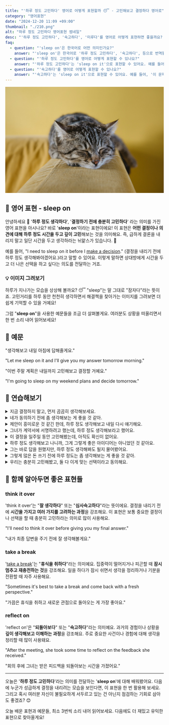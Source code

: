```yaml
---
title: "'하루 정도 고민하다' 영어로 어떻게 표현할까 😴 - 고민해보고 결정하다 영어로"
category: "영어표현"
date: "2024-12-20 11:09 +09:00"
thumbnail: "./210.png"
alt: "하루 정도 고민하다 영어표현 썸네일"
desc: "'하루 정도 고민하다', '숙고하다', '미루다'를 영어로 어떻게 표현하면 좋을까요? '그 제안에 대해 하루 정도 생각해 볼게', '이 문제에 대해 숙고해 볼게' 영어로 어떻게 할까요? 다양한 예문을 통해서 연습하고 본인의 표현으로 만들어 보세요."
faq:
  - question: "'sleep on'은 한국어로 어떤 의미인가요?"
    answer: "'sleep on'은 한국어로 '하루 정도 고민하다', '숙고하다', 등으로 번역될 수 있습니다. 어떤 결정을 내리기 전에 시간을 두고 고민하는 상황에서 사용해요."
  - question: "'하루 정도 고민하다'를 영어로 어떻게 표현할 수 있나요?"
    answer: "'하루 정도 고민하다'는 'sleep on it'으로 표현할 수 있어요. 예를 들어, '그 제안에 대해 하루 정도 생각해 볼게'는 'I'll sleep on it before deciding on the offer'로 말할 수 있어요."
  - question: "'숙고하다'를 영어로 어떻게 표현할 수 있나요?"
    answer: "'숙고하다'는 'sleep on it'으로 표현할 수 있어요. 예를 들어, '이 문제에 대해 숙고해 볼게'는 'I'll sleep on it regarding this issue'로 말할 수 있어요."
---
```


![엎드려서 자고 있는 아기 고양이](./210-1.jpg)

## 🌟 영어 표현 - sleep on

안녕하세요 👋 '**하루 정도 생각하다**', '**결정하기 전에 충분히 고민하다**' 라는 의미를 가진 영어 표현을 아시나요? 바로 '**sleep on**'이라는 표현이에요! 이 표현은 **어떤 결정이나 의견에 대해 하루 정도 시간을 두고 깊이 고민**해보는 것을 의미해요. 즉, 급하게 결론을 내리지 말고 일단 시간을 두고 생각하라는 뉘앑스가 있습니다. 🌙

예를 들어, "I need to sleep on it before I [make a decision](/blog/vocab-1/010.make-a-decision/)." (결정을 내리기 전에 하루 정도 생각해봐야겠어요.)라고 말할 수 있어요. 이렇게 말하면 상대방에게 시간을 두고 더 나은 선택을 하고 싶다는 의도를 전달하는 거죠.

<ins class="adsbygoogle"
     style="display:block"
     data-ad-client="ca-pub-1465612013356152"
     data-ad-slot="2106896038"
     data-ad-format="auto"
     data-full-width-responsive="true"></ins>

<script>
     (adsbygoogle = window.adsbygoogle || []).push({});
</script>

### 💡 이미지 그려보기

하루가 지나가는 모습을 상상해 볼까요? 😴 "sleep"는 말 그대로 "잠자다"라는 뜻이죠. 고민거리를 하루 동안 천천히 생각하면서 해결책을 찾아가는 이미지를 그려보면 더 쉽게 기억할 수 있을 거예요!

그럼 "**sleep on**"을 사용한 예문들을 조금 더 살펴볼게요. 여러분도 상황을 떠올리면서 한 번 소리 내어 읽어보세요!

## 📖 예문

"생각해보고 내일 아침에 답해줄게요."

"Let me sleep on it and I'll give you my answer tomorrow morning."

"이번 주말 계획은 내일까지 고민해보고 결정할 거예요."

"I'm going to sleep on my weekend plans and decide tomorrow."

## 💬 연습해보기

<details>
<summary>지금 결정하지 말고, 먼저 곰곰히 생각해보세요.</summary>
<span>Don't <a href="/blog/vocab-1/010.make-a-decision/">make a decision</a> now - sleep on it first.</span>
</details>

<details>
<summary>네가 동의하기 전에 좀 생각해보는 게 좋을 것 같아.</summary>
<span>You should probably sleep on it before saying yes.</span>
</details>

<details>
<summary>제안이 흥미로운 것 같긴 한데, 하루 정도 생각해보고 내일 다시 얘기해요.</summary>
<span>The proposal sounds interesting, but let's sleep on it and discuss it tomorrow.</span>
</details>

<details>
<summary>그녀가 계약서에 서명하려고 했는데, 하루 정도 생각해보라고 했어요.</summary>
<span>She was about to sign the contract, but I told her to sleep on it first.</span>
</details>

<details>
<summary>이 결정을 일주일 동안 고민해봤는데, 아직도 확신이 없어요.</summary>
<span>I've been sleeping on this decision for a week now, and I'm <a href="/blog/in-english/254.still/">still</a> not sure.</span>
</details>

<details>
<summary>하루 정도 생각해보고 나니까, 그게 그렇게 좋은 아이디어는 아니었던 것 같아요.</summary>
<span>After sleeping on it, I <a href="/blog/in-english/071.binge-watch/">realized</a> it wasn't such a good idea after all.</span>
</details>

<details>
<summary>그는 바로 답을 원했지만, 하루 정도 생각해봐도 될지 물어봤어요.</summary>
<span>He wanted an answer right away, but I asked if I could sleep on it.</span>
</details>

<details>
<summary>그렇게 많은 돈 쓰기 전에 하루 정도는 좀 생각해보는 게 좋을 것 같아.</summary>
<span>Sleep on it before spending that much money.</span>
</details>

<details>
<summary>우리는 충분히 고민해봤고, 둘 다 이게 맞는 선택이라고 동의해요.</summary>
<span>We've slept on it, and we both agree it's the right move.</span>
</details>

## 🤝 함께 알아두면 좋은 표현들

### think it over

'think it over'는 "**잘 생각하다**" 또는 "**심사숙고하다**"라는 뜻이에요. 결정을 내리기 전에 **시간을 가지고 여러 가지를 고려하는 과정**을 강조해요. 이 표현은 보통 중요한 결정이나 선택을 할 때 충분히 고민하라는 의미로 많이 사용해요.

"I'll need to think it over before giving you my final answer."

"내가 최종 답변을 주기 전에 잘 생각해볼게요."

### take a break

'[take a break](/blog/in-english/202.take-a-break/)'는 "**휴식을 취하다**"라는 의미예요. 집중력이 떨어지거나 피곤할 때 **잠시 멈추고 재충전하는 것**을 강조해요. 일을 하다가 잠시 쉬면서 생각을 정리하거나 기분을 전환할 때 자주 사용해요.

"Sometimes it's best to take a break and come back with a fresh perspective."

"가끔은 휴식을 취하고 새로운 관점으로 돌아오는 게 가장 좋아요."

### reflect on

'reflect on'은 "**되돌아보다**" 또는 "**숙고하다**"라는 의미예요. 과거의 경험이나 상황을 **깊이 생각해보고 이해하는 과정**을 강조해요. 주로 중요한 사건이나 경험에 대해 생각을 정리할 때 많이 사용돼요.

"After the meeting, she took some time to reflect on the feedback she received."

"회의 후에 그녀는 받은 피드백을 되돌아보는 시간을 가졌어요."

---

오늘은 '**하루 정도 고민하다**'라는 의미를 전달하는 '**sleep on**'에 대해 배워봤어요. 다음에 누군가 성급하게 결정을 내리려는 모습을 보인다면, 이 표현을 한 번 활용해 보세요. 그리고 혹시 여러분 자신이 불필요하게 서두르고 있는 건 아닌지 점검하는 기회로 삼아도 좋겠죠? 😊

오늘 배운 표현과 예문들, 최소 3번씩 소리 내어 읽어보세요. 다음에도 더 재밌고 유익한 표현으로 찾아올게요!
